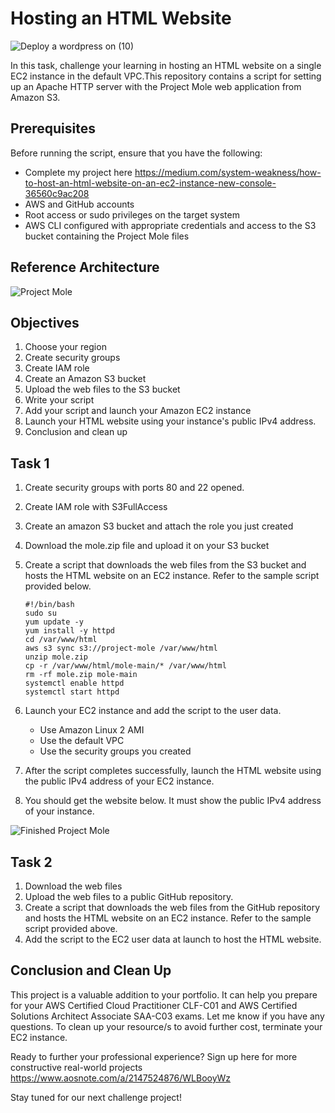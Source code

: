 # Hosting an HTML Website

![Deploy a wordpress on (10)](https://github.com/e-miguel/Mole-Project-S3/assets/134418850/60935eda-1ce4-4068-bacd-f133d8a69d5e)

In this task, challenge your learning in hosting an HTML website on a single EC2 instance in the default VPC.This repository contains a script for setting up an Apache HTTP server with the Project Mole web application from Amazon S3.

## Prerequisites

Before running the script, ensure that you have the following:

- Complete my project here https://medium.com/system-weakness/how-to-host-an-html-website-on-an-ec2-instance-new-console-36560c9ac208
- AWS and GitHub accounts
- Root access or sudo privileges on the target system
- AWS CLI configured with appropriate credentials and access to the S3 bucket containing the Project Mole files

## Reference Architecture

![Project Mole](https://github.com/e-miguel/Task-Mole/assets/134418850/42842bb0-0f4e-45ee-b43e-c4d45d7cdaa9)

## Objectives

1. Choose your region
2. Create security groups
3. Create IAM role
4. Create an Amazon S3 bucket
5. Upload the web files to the S3 bucket
6. Write your script
7. Add your script and launch your Amazon EC2 instance
8. Launch your HTML website using your instance's public IPv4 address.
9. Conclusion and clean up

## Task 1

1. Create security groups with ports 80 and 22 opened.
2. Create IAM role with S3FullAccess
3. Create an amazon S3 bucket and attach the role you just created
4. Download the mole.zip file and upload it on your S3 bucket
5. Create a script that downloads the web files from the S3 bucket and hosts the HTML website on an EC2 instance. Refer to the sample script provided below.

   ```shell
   #!/bin/bash
   sudo su
   yum update -y
   yum install -y httpd
   cd /var/www/html
   aws s3 sync s3://project-mole /var/www/html
   unzip mole.zip
   cp -r /var/www/html/mole-main/* /var/www/html
   rm -rf mole.zip mole-main
   systemctl enable httpd
   systemctl start httpd
   ```

6. Launch your EC2 instance and add the script to the user data.
   - Use Amazon Linux 2 AMI
   - Use the default VPC
   - Use the security groups you created

7. After the script completes successfully, launch the HTML website using the public IPv4 address of your EC2 instance.
8. You should get the website below. It must show the public IPv4 address of your instance.

![Finished Project Mole](https://github.com/e-miguel/Mole-Project-S3/assets/134418850/fcc78910-b190-48f0-a0c2-f00ece3abd38)

## Task 2

1. Download the web files
2. Upload the web files to a public GitHub repository.
3. Create a script that downloads the web files from the GitHub repository and hosts the HTML website on an EC2 instance. Refer to the sample script provided above.
4. Add the script to the EC2 user data at launch to host the HTML website.

## Conclusion and Clean Up

This project is a valuable addition to your portfolio. It can help you prepare for your AWS Certified Cloud Practitioner CLF-C01 and AWS Certified Solutions Architect Associate SAA-C03 exams. Let me know if you have any questions. To clean up your resource/s to avoid further cost, terminate your EC2 instance.

Ready to further your professional experience? Sign up here for more constructive real-world projects https://www.aosnote.com/a/2147524876/WLBooyWz

Stay tuned for our next challenge project!
